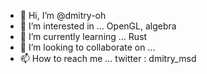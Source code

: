 - 👋 Hi, I’m @dmitry-oh
- 👀 I’m interested in ... OpenGL, algebra
- 🌱 I’m currently learning ... Rust
- 💞️ I’m looking to collaborate on ...
- 📫 How to reach me ... twitter : dmitry_msd

<!---
dmitry-oh/dmitry-oh is a ✨ special ✨ repository because its `README.md` (this file) appears on your GitHub profile.
You can click the Preview link to take a look at your changes.
--->

